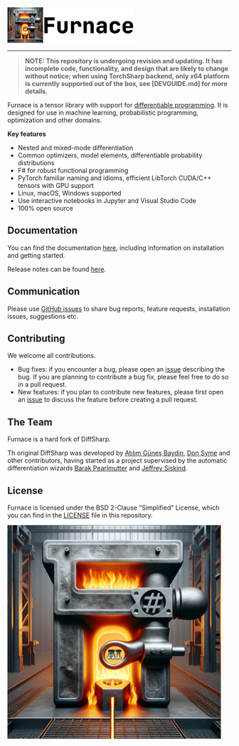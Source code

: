 <div align="left">
  <a href="https://diffsharp.github.io"> <img height="80px" src="docs/img/Furnace-logo-text.png"></a>
</div>

-----------------------------------------

> **NOTE: This repository is undergoing revision and updating. It has incomplete code, functionality, and design that are likely to change without notice; when using TorchSharp backend, only x64 platform is currently supported out of the box, see [DEVGUIDE.md] for more details.**

Furnace is a tensor library with support for [differentiable programming](https://en.wikipedia.org/wiki/Differentiable_programming). It is designed for use in machine learning, probabilistic programming, optimization and other domains.

**Key features**

* Nested and mixed-mode differentiation
* Common optimizers, model elements, differentiable probability distributions
* F# for robust functional programming
* PyTorch familiar naming and idioms, efficient LibTorch CUDA/C++ tensors with GPU support
* Linux, macOS, Windows supported
* Use interactive notebooks in Jupyter and Visual Studio Code
* 100% open source

## Documentation

You can find the documentation [here](https://diffsharp.github.io/), including information on installation and getting started.

Release notes can be found [here](https://github.com/fsprojects/Furnace/blob/dev/RELEASE_NOTES.md).

## Communication

Please use [GitHub issues](https://github.com/fsprojects/Furnace/issues) to share bug reports, feature requests, installation issues, suggestions etc.

## Contributing

We welcome all contributions.

* Bug fixes: if you encounter a bug, please open an [issue](https://github.com/fsprojects/Furnace/issues) describing the bug. If you are planning to contribute a bug fix, please feel free to do so in a pull request.
* New features: if you plan to contribute new features, please first open an [issue](https://github.com/fsprojects/Furnace/issues) to discuss the feature before creating a pull request.

## The Team

Furnace is a hard fork of DiffSharp. 

Th original DiffSharp was developed by [Atılım Güneş Baydin](http://www.robots.ox.ac.uk/~gunes/), [Don Syme](https://www.microsoft.com/en-us/research/people/dsyme/) and other contributors, having started as a project supervised by the automatic differentiation wizards [Barak Pearlmutter](https://scholar.google.com/citations?user=AxFrw0sAAAAJ&hl=en) and [Jeffrey Siskind](https://scholar.google.com/citations?user=CgSBtPYAAAAJ&hl=en).

## License

Furnace is licensed under the BSD 2-Clause "Simplified" License, which you can find in the [LICENSE](https://github.com/fsprojects/Furnace/blob/dev/LICENSE) file in this repository. 

<div align="left">
  <a href=""> <img height="480px" src="docs/img/Furnace-logo.png"></a>
</div>